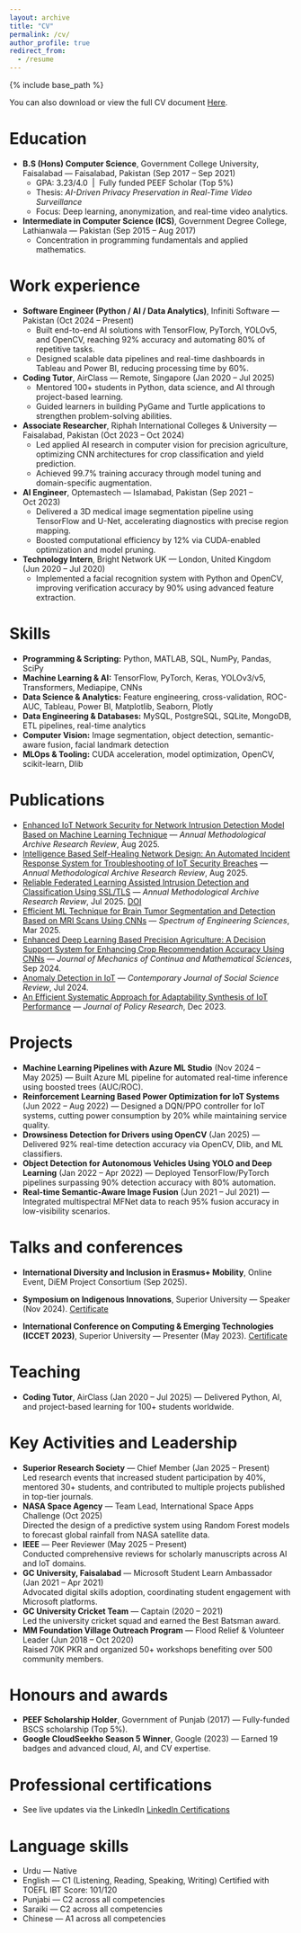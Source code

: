 ```yaml
---
layout: archive
title: "CV"
permalink: /cv/
author_profile: true
redirect_from:
  - /resume
---
```


{% include base_path %}

You can also download or view the full CV document <a href="https://drive.google.com/file/d/1r4FblytcGStnULRF1JdU0pBGQt_8yFLO/view?usp=sharing" target="_blank" rel="noopener">Here</a>.

Education
======
* **B.S (Hons) Computer Science**, Government College University, Faisalabad — Faisalabad, Pakistan (Sep 2017 – Sep 2021)  
  * GPA: 3.23/4.0 &nbsp;|&nbsp; Fully funded PEEF Scholar (Top 5%)  
  * Thesis: *AI-Driven Privacy Preservation in Real-Time Video Surveillance*  
  * Focus: Deep learning, anonymization, and real-time video analytics.
* **Intermediate in Computer Science (ICS)**, Government Degree College, Lathianwala — Pakistan (Sep 2015 – Aug 2017)  
  * Concentration in programming fundamentals and applied mathematics.

Work experience
======
* **Software Engineer (Python / AI / Data Analytics)**, Infiniti Software — Pakistan (Oct 2024 – Present)  
  * Built end-to-end AI solutions with TensorFlow, PyTorch, YOLOv5, and OpenCV, reaching 92% accuracy and automating 80% of repetitive tasks.  
  * Designed scalable data pipelines and real-time dashboards in Tableau and Power BI, reducing processing time by 60%.
* **Coding Tutor**, AirClass — Remote, Singapore (Jan 2020 – Jul 2025)  
  * Mentored 100+ students in Python, data science, and AI through project-based learning.  
  * Guided learners in building PyGame and Turtle applications to strengthen problem-solving abilities.
* **Associate Researcher**, Riphah International Colleges & University — Faisalabad, Pakistan (Oct 2023 – Oct 2024)  
  * Led applied AI research in computer vision for precision agriculture, optimizing CNN architectures for crop classification and yield prediction.  
  * Achieved 99.7% training accuracy through model tuning and domain-specific augmentation.
* **AI Engineer**, Optemastech — Islamabad, Pakistan (Sep 2021 – Oct 2023)  
  * Delivered a 3D medical image segmentation pipeline using TensorFlow and U-Net, accelerating diagnostics with precise region mapping.  
  * Boosted computational efficiency by 12% via CUDA-enabled optimization and model pruning.
* **Technology Intern**, Bright Network UK — London, United Kingdom (Jun 2020 – Jul 2020)  
  * Implemented a facial recognition system with Python and OpenCV, improving verification accuracy by 90% using advanced feature extraction.

Skills
======
* **Programming & Scripting:** Python, MATLAB, SQL, NumPy, Pandas, SciPy  
* **Machine Learning & AI:** TensorFlow, PyTorch, Keras, YOLOv3/v5, Transformers, Mediapipe, CNNs  
* **Data Science & Analytics:** Feature engineering, cross-validation, ROC-AUC, Tableau, Power BI, Matplotlib, Seaborn, Plotly  
* **Data Engineering & Databases:** MySQL, PostgreSQL, SQLite, MongoDB, ETL pipelines, real-time analytics  
* **Computer Vision:** Image segmentation, object detection, semantic-aware fusion, facial landmark detection  
* **MLOps & Tooling:** CUDA acceleration, model optimization, OpenCV, scikit-learn, Dlib

Publications
======
* [Enhanced IoT Network Security for Network Intrusion Detection Model Based on Machine Learning Technique](https://amresearchreview.com/index.php/Journal/article/view/551/591) — *Annual Methodological Archive Research Review*, Aug 2025.  
* [Intelligence Based Self-Healing Network Design: An Automated Incident Response System for Troubleshooting of IoT Security Breaches](https://amresearchreview.com/index.php/Journal/article/view/548) — *Annual Methodological Archive Research Review*, Aug 2025.  
* [Reliable Federated Learning Assisted Intrusion Detection and Classification Using SSL/TLS](https://amresearchreview.com/index.php/Journal/article/view/437) — *Annual Methodological Archive Research Review*, Jul 2025. [DOI](https://doi.org/10.63075/fbeebj84)  
* [Efficient ML Technique for Brain Tumor Segmentation and Detection Based on MRI Scans Using CNNs](https://sesjournal.com/index.php/1/article/view/202) — *Spectrum of Engineering Sciences*, Mar 2025.  
* [Enhanced Deep Learning Based Precision Agriculture: A Decision Support System for Enhancing Crop Recommendation Accuracy Using CNNs](https://www.journalimcms.org/journal/enhanced-deep-learning-based-precision-agriculture-a-decision-support-system-for-enhancing-crop-recommendation-accuracy-using-convolutional-neural-networks-cnn/) — *Journal of Mechanics of Continua and Mathematical Sciences*, Sep 2024.  
* [Anomaly Detection in IoT](https://contemporaryjournal.com/index.php/14/article/view/81) — *Contemporary Journal of Social Science Review*, Jul 2024.  
* [An Efficient Systematic Approach for Adaptability Synthesis of IoT Performance](https://jprpk.com/index.php/jpr/article/view/439) — *Journal of Policy Research*, Dec 2023.

Projects
======
* **Machine Learning Pipelines with Azure ML Studio** (Nov 2024 – May 2025) — Built Azure ML pipeline for automated real-time inference using boosted trees (AUC/ROC).
* **Reinforcement Learning Based Power Optimization for IoT Systems** (Jun 2022 – Aug 2022) — Designed a DQN/PPO controller for IoT systems, cutting power consumption by 20% while maintaining service quality.
* **Drowsiness Detection for Drivers using OpenCV** (Jan 2025) — Delivered 92% real-time detection accuracy via OpenCV, Dlib, and ML classifiers.
* **Object Detection for Autonomous Vehicles Using YOLO and Deep Learning** (Jan 2022 – Apr 2022) — Deployed TensorFlow/PyTorch pipelines surpassing 90% detection accuracy with 80% automation.
* **Real-time Semantic-Aware Image Fusion** (Jun 2021 – Jul 2021) — Integrated multispectral MFNet data to reach 95% fusion accuracy in low-visibility scenarios.

Talks and conferences
======
* **International Diversity and Inclusion in Erasmus+ Mobility**, Online Event, DiEM Project Consortium (Sep 2025). 

* **Symposium on Indigenous Innovations**, Superior University — Speaker (Nov 2024). [Certificate](https://drive.google.com/file/d/1TqreNvSYmue-ejVTJGsGwo9V1uYyVqMx/view?usp=sharing)  
* **International Conference on Computing & Emerging Technologies (ICCET 2023)**, Superior University — Presenter (May 2023). [Certificate](https://drive.google.com/file/d/1atMo4sM25z0iRm8cSjQUscVJ6Pmk6bj-/view?usp=sharing)

Teaching
======
* **Coding Tutor**, AirClass (Jan 2020 – Jul 2025) — Delivered Python, AI, and project-based learning for 100+ students worldwide.


Key Activities and Leadership
======
* **Superior Research Society** — Chief Member (Jan 2025 – Present)  
  Led research events that increased student participation by 40%, mentored 30+ students, and contributed to multiple projects published in top-tier journals.
* **NASA Space Agency** — Team Lead, International Space Apps Challenge (Oct 2025)  
  Directed the design of a predictive system using Random Forest models to forecast global rainfall from NASA satellite data.
* **IEEE** — Peer Reviewer (May 2025 – Present)  
  Conducted comprehensive reviews for scholarly manuscripts across AI and IoT domains.
* **GC University, Faisalabad** — Microsoft Student Learn Ambassador (Jan 2021 – Apr 2021)  
  Advocated digital skills adoption, coordinating student engagement with Microsoft platforms.
* **GC University Cricket Team** — Captain (2020 – 2021)  
  Led the university cricket squad and earned the Best Batsman award.
* **MM Foundation Village Outreach Program** — Flood Relief & Volunteer Leader (Jun 2018 – Oct 2020)  
  Raised 70K PKR and organized 50+ workshops benefiting over 500 community members.

Honours and awards
======
* **PEEF Scholarship Holder**, Government of Punjab (2017) — Fully-funded BSCS scholarship (Top 5%).  
* **Google CloudSeekho Season 5 Winner**, Google (2023) — Earned 19 badges and advanced cloud, AI, and CV expertise.

Professional certifications
======
* See live updates via the LinkedIn 
  <a class="badge-base__link LI-simple-link" href="https://www.linkedin.com/in/nabeel70/details/certifications/">LinkedIn Certifications</a>


Language skills
======
* Urdu — Native  
* English — C1 (Listening, Reading, Speaking, Writing) Certified with TOEFL IBT Score: 101/120 
* Punjabi — C2 across all competencies 
* Saraiki — C2 across all competencies 
* Chinese — A1 across all competencies
